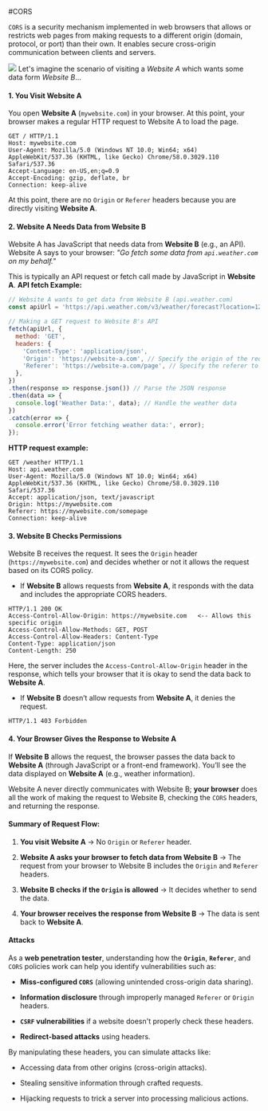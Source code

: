 #CORS 

`CORS` is a security mechanism implemented in web browsers that allows or restricts web pages from making requests to a different origin (domain, protocol, or port) than their own. It enables secure cross-origin communication between clients and servers.

![](../../../WebPenTestEra/Categories/Web%20Basics/Web%20Basics%201/CORS.png)
Let's imagine the scenario of visiting a *Website A* which wants some data form *Website B*...

#### **1. You Visit Website A**

You open **Website A** (`mywebsite.com`) in your browser. At this point, your browser makes a regular HTTP request to Website A to load the page.
```http
GET / HTTP/1.1
Host: mywebsite.com
User-Agent: Mozilla/5.0 (Windows NT 10.0; Win64; x64) AppleWebKit/537.36 (KHTML, like Gecko) Chrome/58.0.3029.110 Safari/537.36
Accept-Language: en-US,en;q=0.9
Accept-Encoding: gzip, deflate, br
Connection: keep-alive
```
At this point, there are no `Origin` or `Referer` headers because you are directly visiting **Website A**.

#### **2. Website A Needs Data from Website B**
Website A has JavaScript that needs data from **Website B** (e.g., an API). Website A says to your browser: _"Go fetch some data from `api.weather.com` on my behalf."_

This is typically an API request or fetch call made by JavaScript in **Website A**.
**API fetch Example:**
```js
// Website A wants to get data from Website B (api.weather.com)
const apiUrl = 'https://api.weather.com/v3/weather/forecast?location=12345';

// Making a GET request to Website B's API
fetch(apiUrl, {
  method: 'GET',
  headers: {
    'Content-Type': 'application/json',
    'Origin': 'https://website-a.com', // Specify the origin of the request
    'Referer': 'https://website-a.com/page', // Specify the referer to show where the request is coming from
  },
})
.then(response => response.json()) // Parse the JSON response
.then(data => {
  console.log('Weather Data:', data); // Handle the weather data
})
.catch(error => {
  console.error('Error fetching weather data:', error);
});
```

**HTTP request example:**
```http
GET /weather HTTP/1.1
Host: api.weather.com
User-Agent: Mozilla/5.0 (Windows NT 10.0; Win64; x64) AppleWebKit/537.36 (KHTML, like Gecko) Chrome/58.0.3029.110 Safari/537.36
Accept: application/json, text/javascript
Origin: https://mywebsite.com
Referer: https://mywebsite.com/somepage
Connection: keep-alive
```

#### **3. Website B Checks Permissions**

Website B receives the request. It sees the `Origin` header (`https://mywebsite.com`) and decides whether or not it allows the request based on its CORS policy.

- If **Website B** allows requests from **Website A**, it responds with the data and includes the appropriate CORS headers.
```http
HTTP/1.1 200 OK
Access-Control-Allow-Origin: https://mywebsite.com   <-- Allows this specific origin
Access-Control-Allow-Methods: GET, POST
Access-Control-Allow-Headers: Content-Type
Content-Type: application/json
Content-Length: 250
```
Here, the server includes the `Access-Control-Allow-Origin` header in the response, which tells your browser that it is okay to send the data back to **Website A**.

- If **Website B** doesn’t allow requests from **Website A**, it denies the request.
```http
HTTP/1.1 403 Forbidden
```

#### **4. Your Browser Gives the Response to Website A**

If **Website B** allows the request, the browser passes the data back to **Website A** (through JavaScript or a front-end framework). You’ll see the data displayed on **Website A** (e.g., weather information).

Website A never directly communicates with Website B; **your browser** does all the work of making the request to Website B, checking the `CORS` headers, and returning the response.

#### **Summary of Request Flow:**

1. **You visit Website A** → No `Origin` or `Referer` header.

2. **Website A asks your browser to fetch data from Website B** → The request from your browser to Website B includes the `Origin` and `Referer` headers.

3. **Website B checks if the `Origin` is allowed** → It decides whether to send the data.

4. **Your browser receives the response from Website B** → The data is sent back to **Website A**.


#### Attacks

As a **web penetration tester**, understanding how the **`Origin`**, **`Referer`**, and `CORS` policies work can help you identify vulnerabilities such as:

- **Miss-configured `CORS`** (allowing unintended cross-origin data sharing).

- **Information disclosure** through improperly managed `Referer` or `Origin` headers.

- **`CSRF` vulnerabilities** if a website doesn't properly check these headers.

- **Redirect-based attacks** using headers.

By manipulating these headers, you can simulate attacks like:

- Accessing data from other origins (cross-origin attacks).

- Stealing sensitive information through crafted requests.

- Hijacking requests to trick a server into processing malicious actions.